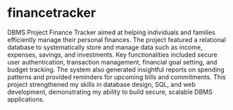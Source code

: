 # financetracker
DBMS Project
Finance Tracker aimed at helping individuals and families efficiently manage their personal finances. The project featured a relational database to systematically store and manage data such as income, expenses, savings, and investments. Key functionalities included secure user authentication, transaction management, financial goal setting, and budget tracking. The system also generated insightful reports on spending patterns and provided reminders for upcoming bills and commitments. This project strengthened my skills in database design, SQL, and web development, demonstrating my ability to build secure, scalable DBMS applications.
